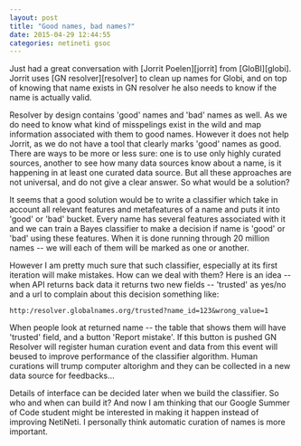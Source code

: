 ```yaml
---
layout: post
title: "Good names, bad names?"
date: 2015-04-29 12:44:55
categories: netineti gsoc
---
```


Just had a great conversation with [Jorrit Poelen][jorrit] from [GloBI][globi].
Jorrit uses [GN resolver][resolver] to clean up names for Globi, and on top of
knowing that name exists in GN resolver he also needs to know if the name is
actually valid.

Resolver by design contains 'good' names and 'bad' names as well. As we do need
to know what kind of misspelings exist in the wild and map information
associated with them to good names. However it does not help Jorrit, as we do
not have a tool that clearly marks 'good' names as good. There are ways to
be more or less sure: one is to use only highly curated sources, another to see
how many data sources know about a name, is it happening in at least one
curated data source. But all these approaches are not universal, and do not
give a clear answer. So what would be a solution?

It seems that a good solution would be to write a classifier which take in
account all relevant features and metafeatures of a name and puts it into
'good' or 'bad' bucket.  Every name has several features associated with it and
we can train a Bayes classifier to make a decision if name is 'good' or 'bad'
using these features. When it is done running through 20 million names -- we
will each of them will be marked as one or another.

However I am pretty much sure that such classifier, especially at its first
iteration will make mistakes. How can we deal with them? Here is an idea --
when API returns back data it returns two new fields -- 'trusted' as yes/no
and a url to complain about this decision something like:

    http:/resolver.globalnames.org/trusted?name_id=123&wrong_value=1

When people look at returned name -- the table that shows them will have
'trusted' field, and a button 'Report mistake'. If this button is pushed GN
Resolver will register human curation event and data from this event will
beused to improve performance of the classifier algorithm. Human curations will
trump computer altorighm and they can be collected in a new data source for
feedbacks...

Details of interface can be decided later when we build the classifier. So who
and when can build it? And now I am thinking that our Google Summer of Code
student might be interested in making it happen instead of improving NetiNeti.
I personally think automatic curation of names is more important.
